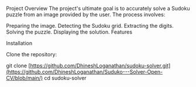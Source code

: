 Project Overview
The project's ultimate goal is to accurately solve a Sudoku puzzle from an image provided by the user. The process involves:

Preparing the image.
Detecting the Sudoku grid.
Extracting the digits.
Solving the puzzle.
Displaying the solution.
Features



Installation


Clone the repository:

git clone [https://github.com/DhineshLoganathan/sudoku-solver.git](https://github.com/DhineshLoganathan/Suduko---Solver-Open-CV/blob/main/)
cd sudoku-solver

